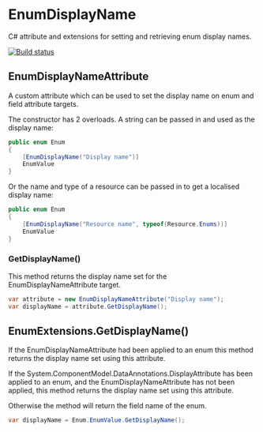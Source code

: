 # EnumDisplayName

C# attribute and extensions for setting and retrieving enum display names.

[![Build status](https://ci.appveyor.com/api/projects/status/xmequ026wc2gptxl?svg=true)](https://ci.appveyor.com/project/EnableSoftware/enable-enumdisplayname)

## EnumDisplayNameAttribute

A custom attribute which can be used to set the display name on enum and field attribute targets.

The constructor has 2 overloads. A string can be passed in and used as the display name:

```c#
public enum Enum
{
    [EnumDisplayName("Display name")]
    EnumValue
}
```

Or the name and type of a resource can be passed in to get a localised display name:

```c#
public enum Enum
{
    [EnumDisplayName("Resource name", typeof(Resource.Enums))]
    EnumValue
}
```

### GetDisplayName()

This method returns the display name set for the EnumDisplayNameAttribute target.

```c#
var attribute = new EnumDisplayNameAttribute("Display name");
var displayName = attribute.GetDisplayName();
```

## EnumExtensions.GetDisplayName()

If the EnumDisplayNameAttribute had been applied to an enum this method returns the display name set using this attribute.

If the System.ComponentModel.DataAnnotations.DisplayAttribute has been applied to an enum, and the EnumDisplayNameAttribute has not been applied, this method returns the display name set using this attribute.

Otherwise the method will return the field name of the enum.

```c#
var displayName = Enum.EnumValue.GetDisplayName();
```
